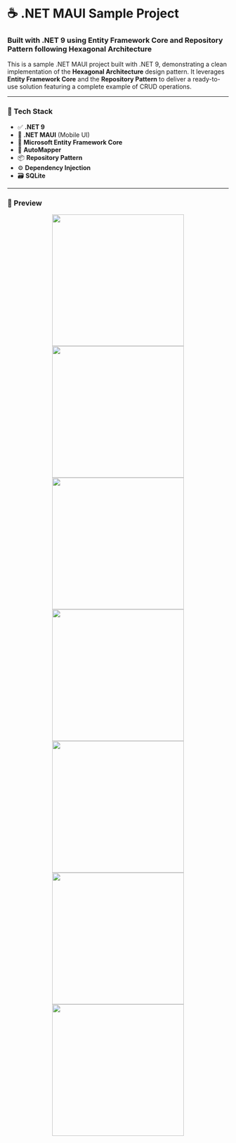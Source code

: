 # ☕ .NET MAUI Sample Project  
### Built with .NET 9 using Entity Framework Core and Repository Pattern following Hexagonal Architecture

This is a sample .NET MAUI project built with .NET 9, demonstrating a clean implementation of the **Hexagonal Architecture** design pattern. It leverages **Entity Framework Core** and the **Repository Pattern** to deliver a ready-to-use solution featuring a complete example of CRUD operations.

---

### 🧰 Tech Stack

- ✅ **.NET 9**
- 📱 **.NET MAUI** (Mobile UI)
- 🧩 **Microsoft Entity Framework Core**
- 🔄 **AutoMapper**
- 📦 **Repository Pattern**
- ⚙️ **Dependency Injection**
- 🗃️ **SQLite**

---

### 📸 Preview

<div align="center">
  <img src="https://github.com/user-attachments/assets/175a95d4-0c67-44ab-afb4-23b134c5957f" width="300"/>
  <img src="https://github.com/user-attachments/assets/2173a1e1-7218-4ac9-8250-3fc54901e8aa" width="300"/>
  <img src="https://github.com/user-attachments/assets/1ab15c7f-7229-488c-87ae-750acc198b85" width="300"/>
  <img src="https://github.com/user-attachments/assets/8af83006-af99-424b-aa82-83d2d82d2109" width="300"/>
  <img src="https://github.com/user-attachments/assets/b621b40c-6191-4ba9-a9b2-870c64b95753" width="300"/>
  <img src="https://github.com/user-attachments/assets/0562703f-7529-4da6-b6f4-029620139e2c" width="300"/>
  <img src="https://github.com/user-attachments/assets/1e24740d-7749-42a3-ada6-77db504bb919" width="300"/>
</div>
